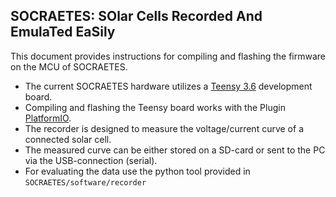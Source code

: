 ## SOCRAETES: SOlar Cells Recorded And EmulaTed EaSily

This document provides instructions for compiling and flashing the firmware
on the MCU of SOCRAETES. 
- The current SOCRAETES hardware utilizes a
[Teensy 3.6](https://www.pjrc.com/store/teensy36.html) development board. 
- Compiling and flashing the Teensy board works with the Plugin
[PlatformIO](https://docs.platformio.org/en/latest/what-is-platformio.html).
- The recorder is designed to measure the voltage/current curve of a connected solar cell. 
- The measured curve can be either stored on a SD-card or sent to the PC via the USB-connection (serial). 
- For evaluating the data use the python tool provided in `SOCRAETES/software/recorder`

